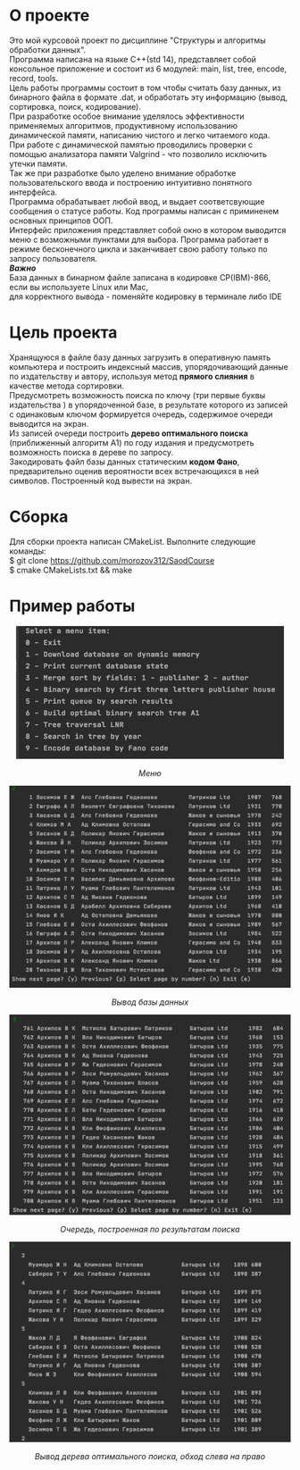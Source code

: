 # О проекте
Это мой курсовой проект по дисциплине "Структуры и алгоритмы обработки данных".  
Программа написана на языке С++(std 14), представляет собой консольное приложение и состоит из 6 модулей: main, list, tree, encode, record, tools.  
Цель работы программы состоит в том чтобы считать базу данных, из бинарного файла в формате .dat, и обработать эту информацию
(вывод, сортировка, поиск, кодирование).  
При разработке особое внимание уделялось эффективности применяемых алгоритмов, продуктивному использованию динамической памяти, написанию чистого и легко читаемого кода.  
При работе с динамической памятью проводились проверки с помощью анализатора памяти Valgrind - что позволило исключить утечки памяти.  
Так же при разработке было уделено внимание обработке пользовательского ввода и построению интуитивно понятного интерфейса.  
Программа обрабатывает любой ввод, и выдает соответсвующие сообщения о статусе работы.
Код программы написан с приминенем основных принципов ООП.  
Интерфейс приложения представляет собой окно в котором выводится меню с возможными пунктами для выбора. Программа работает в режиме бесконечного цикла и заканчивает свою работу только по запросу пользователя.  
***Важно***  
База данных в бинарном файле записана в кодировке CP(IBM)-866, если вы используете Linux или Mac,  
для корректного вывода - поменяйте кодировку в терминале либо IDE
# Цель проекта
Хранящуюся  в  файле  базу  данных загрузить в оперативную память компьютера и  построить  индексный  массив, упорядочивающий данные по издательству и автоpу, используя метод **прямого слияния** в качестве метода  сортировки.  
Предусмотреть  возможность  поиска  по  ключу (три первые буквы издательства ) в упорядоченной  базе, в  результате  которого  из  записей с одинаковым  ключом  формируется очередь, содержимое  очереди  выводится  на экран.  
Из записей очереди построить **дерево оптимального поиска** (приближенный алгоритм А1) по году издания и  предусмотреть  возможность  поиска в дереве  по запросу.  
Закодировать файл базы данных статическим **кодом Фано**, предварительно оценив вероятности всех встречающихся в ней символов. Построенный код вывести  на  экран.  
# Сборка
Для сборки проекта написан CMakeList. Выполните следующие команды:  
$ git clone https://github.com/morozov312/SaodCourse   
$ cmake CMakeLists.txt && make  
# Пример работы
<p align="center">
<img src="screenshots/menu.png" alt="menu">
</p>
<p align="center">
<i>Меню</i>
</p>
<p align="center">
<img src="screenshots/db.png" alt="db">
</p>
<p align="center">
<i>Вывод базы данных</i>
</p>
<p align="center">
<img src="screenshots/queue.png" alt="queue">
</p>
<p align="center">
<i>Очередь, построенная по результатам поиска</i>
</p>
<p align="center">
<img src="screenshots/tree.png" alt="tree">
</p>
<p align="center">
<i>Вывод дерева оптимального поиска, обход слева на право</i>
</p>
